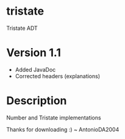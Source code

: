 # tristate
Tristate ADT

# Version 1.1
- Added JavaDoc
- Corrected headers (explanations)

# Description
Number and Tristate implementations

Thanks for downloading :) 
~ AntonioDA2004

